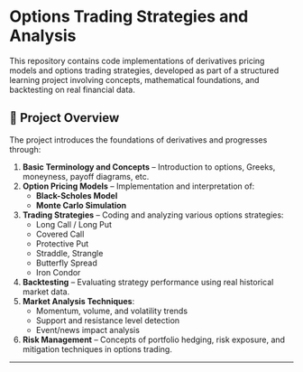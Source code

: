 # Options Trading Strategies and Analysis

This repository contains code implementations of derivatives pricing models and options trading strategies, developed as part of a structured learning project involving concepts, mathematical foundations, and backtesting on real financial data.

## 📘 Project Overview

The project introduces the foundations of derivatives and progresses through:

1. **Basic Terminology and Concepts** – Introduction to options, Greeks, moneyness, payoff diagrams, etc.
2. **Option Pricing Models** – Implementation and interpretation of:
   - **Black-Scholes Model**
   - **Monte Carlo Simulation**
3. **Trading Strategies** – Coding and analyzing various options strategies:
   - Long Call / Long Put
   - Covered Call
   - Protective Put
   - Straddle, Strangle
   - Butterfly Spread
   - Iron Condor
4. **Backtesting** – Evaluating strategy performance using real historical market data.
5. **Market Analysis Techniques**:
   - Momentum, volume, and volatility trends
   - Support and resistance level detection
   - Event/news impact analysis
6. **Risk Management** – Concepts of portfolio hedging, risk exposure, and mitigation techniques in options trading.

---

